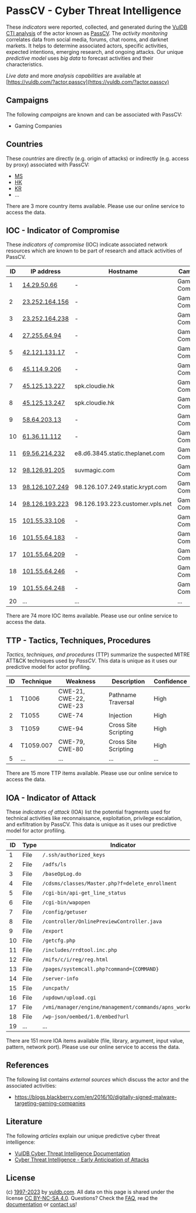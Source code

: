 # PassCV - Cyber Threat Intelligence

These _indicators_ were reported, collected, and generated during the [VulDB CTI analysis](https://vuldb.com/?kb.cti) of the actor known as [PassCV](https://vuldb.com/?actor.passcv). The _activity monitoring_ correlates data from social media, forums, chat rooms, and darknet markets. It helps to determine associated actors, specific activities, expected intentions, emerging research, and ongoing attacks. Our unique _predictive model_ uses _big data_ to forecast activities and their characteristics.

_Live data_ and more _analysis capabilities_ are available at [https://vuldb.com/?actor.passcv](https://vuldb.com/?actor.passcv)

## Campaigns

The following _campaigns_ are known and can be associated with PassCV:

* Gaming Companies

## Countries

These _countries_ are directly (e.g. origin of attacks) or indirectly (e.g. access by proxy) associated with PassCV:

* [MS](https://vuldb.com/?country.ms)
* [HK](https://vuldb.com/?country.hk)
* [KR](https://vuldb.com/?country.kr)
* ...

There are 3 more country items available. Please use our online service to access the data.

## IOC - Indicator of Compromise

These _indicators of compromise_ (IOC) indicate associated network resources which are known to be part of research and attack activities of PassCV.

ID | IP address | Hostname | Campaign | Confidence
-- | ---------- | -------- | -------- | ----------
1 | [14.29.50.66](https://vuldb.com/?ip.14.29.50.66) | - | Gaming Companies | High
2 | [23.252.164.156](https://vuldb.com/?ip.23.252.164.156) | - | Gaming Companies | High
3 | [23.252.164.238](https://vuldb.com/?ip.23.252.164.238) | - | Gaming Companies | High
4 | [27.255.64.94](https://vuldb.com/?ip.27.255.64.94) | - | Gaming Companies | High
5 | [42.121.131.17](https://vuldb.com/?ip.42.121.131.17) | - | Gaming Companies | High
6 | [45.114.9.206](https://vuldb.com/?ip.45.114.9.206) | - | Gaming Companies | High
7 | [45.125.13.227](https://vuldb.com/?ip.45.125.13.227) | spk.cloudie.hk | Gaming Companies | High
8 | [45.125.13.247](https://vuldb.com/?ip.45.125.13.247) | spk.cloudie.hk | Gaming Companies | High
9 | [58.64.203.13](https://vuldb.com/?ip.58.64.203.13) | - | Gaming Companies | High
10 | [61.36.11.112](https://vuldb.com/?ip.61.36.11.112) | - | Gaming Companies | High
11 | [69.56.214.232](https://vuldb.com/?ip.69.56.214.232) | e8.d6.3845.static.theplanet.com | Gaming Companies | High
12 | [98.126.91.205](https://vuldb.com/?ip.98.126.91.205) | suvmagic.com | Gaming Companies | High
13 | [98.126.107.249](https://vuldb.com/?ip.98.126.107.249) | 98.126.107.249.static.krypt.com | Gaming Companies | High
14 | [98.126.193.223](https://vuldb.com/?ip.98.126.193.223) | 98.126.193.223.customer.vpls.net | Gaming Companies | High
15 | [101.55.33.106](https://vuldb.com/?ip.101.55.33.106) | - | Gaming Companies | High
16 | [101.55.64.183](https://vuldb.com/?ip.101.55.64.183) | - | Gaming Companies | High
17 | [101.55.64.209](https://vuldb.com/?ip.101.55.64.209) | - | Gaming Companies | High
18 | [101.55.64.246](https://vuldb.com/?ip.101.55.64.246) | - | Gaming Companies | High
19 | [101.55.64.248](https://vuldb.com/?ip.101.55.64.248) | - | Gaming Companies | High
20 | ... | ... | ... | ...

There are 74 more IOC items available. Please use our online service to access the data.

## TTP - Tactics, Techniques, Procedures

_Tactics, techniques, and procedures_ (TTP) summarize the suspected MITRE ATT&CK techniques used by _PassCV_. This data is unique as it uses our predictive model for actor profiling.

ID | Technique | Weakness | Description | Confidence
-- | --------- | -------- | ----------- | ----------
1 | T1006 | CWE-21, CWE-22, CWE-23 | Pathname Traversal | High
2 | T1055 | CWE-74 | Injection | High
3 | T1059 | CWE-94 | Cross Site Scripting | High
4 | T1059.007 | CWE-79, CWE-80 | Cross Site Scripting | High
5 | ... | ... | ... | ...

There are 15 more TTP items available. Please use our online service to access the data.

## IOA - Indicator of Attack

These _indicators of attack_ (IOA) list the potential fragments used for technical activities like reconnaissance, exploitation, privilege escalation, and exfiltration by PassCV. This data is unique as it uses our predictive model for actor profiling.

ID | Type | Indicator | Confidence
-- | ---- | --------- | ----------
1 | File | `/.ssh/authorized_keys` | High
2 | File | `/adfs/ls` | Medium
3 | File | `/baseOpLog.do` | High
4 | File | `/cdsms/classes/Master.php?f=delete_enrollment` | High
5 | File | `/cgi-bin/api-get_line_status` | High
6 | File | `/cgi-bin/wapopen` | High
7 | File | `/config/getuser` | High
8 | File | `/controller/OnlinePreviewController.java` | High
9 | File | `/export` | Low
10 | File | `/getcfg.php` | Medium
11 | File | `/includes/rrdtool.inc.php` | High
12 | File | `/mifs/c/i/reg/reg.html` | High
13 | File | `/pages/systemcall.php?command={COMMAND}` | High
14 | File | `/server-info` | Medium
15 | File | `/uncpath/` | Medium
16 | File | `/updown/upload.cgi` | High
17 | File | `/vmi/manager/engine/management/commands/apns_worker.py` | High
18 | File | `/wp-json/oembed/1.0/embed?url` | High
19 | ... | ... | ...

There are 151 more IOA items available (file, library, argument, input value, pattern, network port). Please use our online service to access the data.

## References

The following list contains _external sources_ which discuss the actor and the associated activities:

* https://blogs.blackberry.com/en/2016/10/digitally-signed-malware-targeting-gaming-companies

## Literature

The following _articles_ explain our unique predictive cyber threat intelligence:

* [VulDB Cyber Threat Intelligence Documentation](https://vuldb.com/?kb.cti)
* [Cyber Threat Intelligence - Early Anticipation of Attacks](https://www.scip.ch/en/?labs.20201022)

## License

(c) [1997-2023](https://vuldb.com/?kb.changelog) by [vuldb.com](https://vuldb.com/?kb.about). All data on this page is shared under the license [CC BY-NC-SA 4.0](https://creativecommons.org/licenses/by-nc-sa/4.0/). Questions? Check the [FAQ](https://vuldb.com/?kb.faq), read the [documentation](https://vuldb.com/?kb) or [contact us](https://vuldb.com/?contact)!
